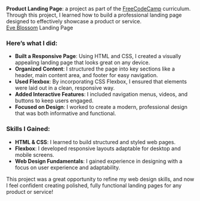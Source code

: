 **Product Landing Page**: a project as part of the [FreeCodeCamp](https://www.freecodecamp.org/learn/2022/responsive-web-design/) curriculum.<br>
Through this project, I learned how to build a professional landing page designed to effectively showcase a product or service.<br>
[Eve Blossom](https://html-preview.github.io/?url=https://github.com/pfdev2519/eve-blossom/blob/main/index.html) Landing Page

### Here’s what I did:

- **Built a Responsive Page**: Using HTML and CSS, I created a visually appealing landing page that looks great on any device.
- **Organized Content**: I structured the page into key sections like a header, main content area, and footer for easy navigation.
- **Used Flexbox**: By incorporating CSS Flexbox, I ensured that elements were laid out in a clean, responsive way.
- **Added Interactive Features**: I included navigation menus, videos, and buttons to keep users engaged.
- **Focused on Design**: I worked to create a modern, professional design that was both informative and functional.

### Skills I Gained:

- **HTML & CSS**: I learned to build structured and styled web pages.
- **Flexbox**: I developed responsive layouts adaptable for desktop and mobile screens.
- **Web Design Fundamentals**: I gained experience in designing with a focus on user experience and adaptability.

This project was a great opportunity to refine my web design skills, and now I feel confident creating polished, fully functional landing pages for any product or service!
